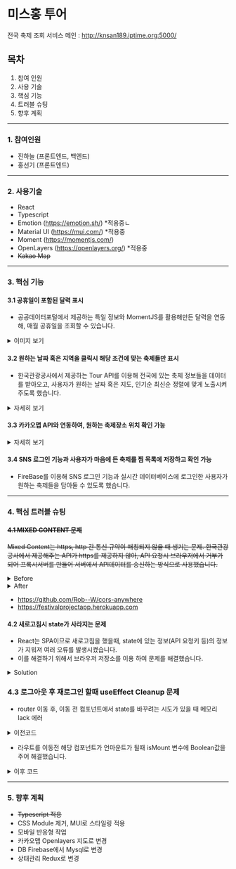 # 미스홍 투어

전국 축제 조회 서비스
메인 : http://knsan189.iptime.org:5000/

## 목차

1. 참여 인원
2. 사용 기술
3. 핵심 기능
4. 트러블 슈팅
5. 향후 계획

---

### 1. 참여인원

- 진하늘 (프론트엔드, 백엔드)
- 홍선기 (프론트엔드)

---

### 2. 사용기술

- React
- Typescript
- Emotion (https://emotion.sh/) \*적용중ㄴ
- Material UI (https://mui.com/) \*적용중
- Moment (https://momentjs.com/)
- OpenLayers (https://openlayers.org/) \*적용중
- ~~Kakao Map~~

---

### 3. 핵심 기능

#### 3.1 공휴일이 포함된 달력 표시

- 공공데이터포털에서 제공하는 특일 정보와 MomentJS를 활용해만든 달력을 연동해, 매월 공휴일을 조회할 수 있습니다.

<details>
    <summary>이미지 보기</summary>
    <div markdown="1">
        <img src="https://user-images.githubusercontent.com/77265562/118586417-ab03c480-b7d5-11eb-8b80-4ad4b6dd23a2.jpg">
    </div>
</details>

#### 3.2 원하는 날짜 혹은 지역을 클릭시 해당 조건에 맞는 축제들만 표시

- 한국관광공사에서 제공하는 Tour API를 이용해 전국에 있는 축제 정보들을 데이터를 받아오고, 사용자가 원하는 날짜 혹은 지도, 인기순 최신순 정렬에 맞게 노출시켜주도록 했습니다.
<details>
    <summary>자세히 보기</summary>
    <div markdown="1">
        <img src="https://user-images.githubusercontent.com/77265562/118586513-db4b6300-b7d5-11eb-8315-4af3142b1c91.PNG">
    </div>
</details>

#### 3.3 카카오맵 API와 연동하여, 원하는 축제장소 위치 확인 가능

<details>
    <summary>자세히 보기</summary>
    <div markdown="1">
        <img src="https://user-images.githubusercontent.com/77265562/118586580-fcac4f00-b7d5-11eb-96e5-3a8c4d90441b.PNG">
    </div>
</details>

#### 3.4 SNS 로그인 기능과 사용자가 마음에 든 축제를 찜 목록에 저장하고 확인 가능

- FireBase를 이용해 SNS 로그인 기능과 실시간 데이터베이스에 로그인한 사용자가 원하는 축제들을 담아둘 수 있도록 했습니다.

---

### 4. 핵심 트러블 슈팅

#### ~~4.1 MIXED CONTENT 문제~~

~~Mixed Content는 https, http 간 통신 규약이 매칭되지 않을 때 생기는 문제.
한국관광공사에서 제공해주는 API가 https를 제공하지 않아, API 요청시 브라우저에서 거부가 되어
프록시서버를 만들어 서버에서 API데이터를 송신하는 방식으로 사용했습니다.~~

<details>
<summary>Before</summary>
<div markdown="1">
        
```javascript
   const httpClient = axios.create({
   baseURL : 'http://apis.data.go.kr/B090041/openapi/service/SpcdeInfoService/getRestDeInfo',
   params : { 
   serviceKey : "서비스키"
   }}
```
        
</div>
</details>

<details>
<summary>After</summary>
<div markdown="1">
        
```javascript
   const httpClient = axios.create({
   baseURL : 'https://festivalprojectapp.herokuapp.com/http://apis.data.go.kr/B090041/openapi/service/SpcdeInfoService/getRestDeInfo',
   params : { 
   serviceKey : "서비스키"
   }}
```
        
</div>
</details>

- https://github.com/Rob--W/cors-anywhere
- https://festivalprojectapp.herokuapp.com

#### 4.2 새로고침시 state가 사라지는 문제

- React는 SPA이므로 새로고침을 했을때, state에 있는 정보(API 요청키 등)의 정보가 지워져 여러 오류를 발생시켰습니다.
- 이를 해결하기 위해서 브라우저 저장소를 이용 하여 문제를 해결했습니다.

<details>
<summary>Solution</summary>
<div markdown="1">

```javascript
let data = useLocation().state;
const sessionData = JSON.parse(sessionStorage.getItem("data"));
if (sessionData) {
  data = sessionData;
}
const { festivalInfo } = data;

useEffect(() => {
  sessionStorage.setItem("data", JSON.stringify(data));
}, [data]);
```

</div>
</details>

### 4.3 로그아웃 후 재로그인 할때 useEffect Cleanup 문제

- router 이동 후, 이동 전 컴포넌트에서 state를 바꾸려는 시도가 있을 때 메모리 lack 에러

<details>
<summary>이전코드</summary>
<div markdown="1">

```javascript
useEffect(() => {
  const stopAuth = () =>
    authService.onAuthChange((user) => {
      if (user) setUserId(user.uid);
      else setUserId(null);
    });
  return () => {
    stopAuth();
  };
});
```

</div>
</details>

- 라우트를 이동전 해당 컴포넌트가 언마운트가 될때 isMount 변수에 Boolean값을 주어 해결했습니다.

<details>
<summary>이후 코드</summary>
<div markdown="1">

```javascript
useEffect(() => {
  let isMount = true;
  authService.onAuthChange((user) => {
    if (isMount) {
      setUserId(user);
    }
  });
  return () => {
    isMount = false;
  };
}, [authService]);
```

</div>
</details>

---

### 5. 향후 계획

- ~~Typescript 적용~~
- CSS Module 제거, MUI로 스타일링 적용
- 모바일 반응형 작업
- 카카오맵 Openlayers 지도로 변경
- DB Firebase에서 Mysql로 변경
- 상태관리 Redux로 변경
